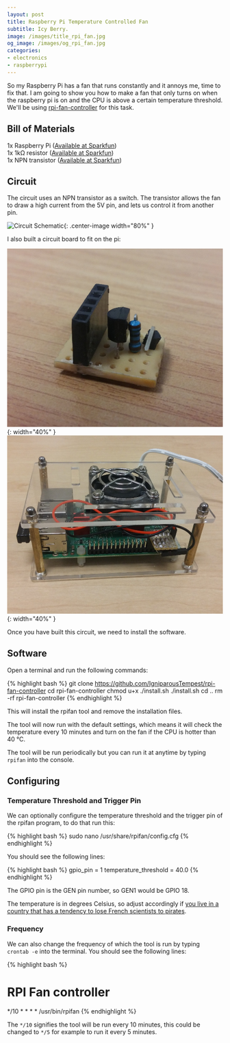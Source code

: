 ```yaml
---
layout: post
title: Raspberry Pi Temperature Controlled Fan
subtitle: Icy Berry.
image: /images/title_rpi_fan.jpg
og_image: /images/og_rpi_fan.jpg
categories:
- electronics
- raspberrypi
---
```


So my Raspberry Pi has a fan that runs constantly and it annoys me, time to fix that. I am going to show you how to make a fan that only turns on when the raspberry pi is on and the CPU is above a certain temperature threshold. We'll be using [rpi-fan-controller](https://github.com/IgniparousTempest/rpi-fan-controller) for this task.

## Bill of Materials

1x Raspberry Pi ([Available at Sparkfun](https://www.sparkfun.com/products/13825 "Or from somewhere else"))<br>
1x 1kΩ resistor ([Available at Sparkfun](https://www.sparkfun.com/products/13760 "Or from somewhere else"))<br>
1x NPN transistor ([Available at Sparkfun](https://www.sparkfun.com/products/521 "Or from somewhere else"))

## Circuit

The circuit uses an NPN transistor as a switch. The transistor allows the fan to draw a high current from the 5V pin, and lets us control it from another pin.

![Circuit Schematic](https://rawgithub.com/IgniparousTempest/rpi-fan-controller/master/.images/diagram.png "Circuit Schematic"){: .center-image width="80%" }

I also built a circuit board to fit on the pi:

![PCB](/images/rpifan_circuit.jpg "PCB"){: width="40%" } ![PCB installed](/images/rpifan_installed.jpg "PCB installed-2"){: width="40%" }

Once you have built this circuit, we need to install the software.

## Software

Open a terminal and run the following commands:

{% highlight bash %}
git clone https://github.com/IgniparousTempest/rpi-fan-controller
cd rpi-fan-controller
chmod u+x ./install.sh
./install.sh
cd ..
rm -rf rpi-fan-controller
{% endhighlight %}
    
This will install the rpifan tool and remove the installation files.

The tool will now run with the default settings, which means it will check the temperature every 10 minutes and turn on the fan if the CPU is hotter than 40 °C.

The tool will be run periodically but you can run it at anytime by typing `rpifan` into the console.

## Configuring

### Temperature Threshold and Trigger Pin

We can optionally configure the temperature threshold and the trigger pin of the rpifan program, to do that run this:

{% highlight bash %}
sudo nano /usr/share/rpifan/config.cfg
{% endhighlight %}
    
You should see the following lines:

{% highlight bash %}
gpio_pin = 1
temperature_threshold = 40.0
{% endhighlight %}
    
The GPIO pin is the GEN pin number, so GEN1 would be GPIO 18.

The temperature is in degrees Celsius, so adjust accordingly if [you live in a country that has a tendency to lose French scientists to pirates](https://www.npr.org/sections/thetwo-way/2017/12/28/574044232/how-pirates-of-the-caribbean-hijacked-americas-metric-system).

### Frequency

We can also change the frequency of which the tool is run by typing `crontab -e` into the terminal. You should see the following lines:

{% highlight bash %}
# RPI Fan controller
*/10 * * * * /usr/bin/rpifan
{% endhighlight %}
    
The `*/10` signifies the tool will be run every 10 minutes, this could be changed to `*/5` for example to run it every 5 minutes.